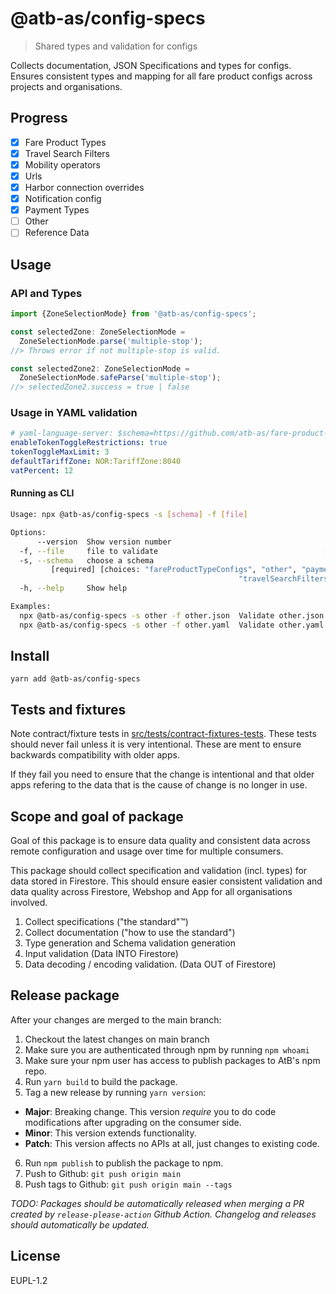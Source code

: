 # @atb-as/config-specs

> Shared types and validation for configs

Collects documentation, JSON Specifications and types for configs. Ensures
consistent types and mapping for all fare product configs across projects and
organisations.

## Progress

- [x] Fare Product Types
- [x] Travel Search Filters
- [x] Mobility operators
- [x] Urls
- [x] Harbor connection overrides
- [x] Notification config
- [x] Payment Types
- [ ] Other
- [ ] Reference Data

## Usage

### API and Types

```js
import {ZoneSelectionMode} from '@atb-as/config-specs';

const selectedZone: ZoneSelectionMode =
  ZoneSelectionMode.parse('multiple-stop');
//> Throws error if not multiple-stop is valid.

const selectedZone2: ZoneSelectionMode =
  ZoneSelectionMode.safeParse('multiple-stop');
//> selectedZone2.success = true | false
```

### Usage in YAML validation

```yaml
# yaml-language-server: $schema=https://github.com/atb-as/fare-product-type-configs/schema-definitions/other.json
enableTokenToggleRestrictions: true
tokenToggleMaxLimit: 3
defaultTariffZone: NOR:TariffZone:8040
vatPercent: 12
```

#### Running as CLI

```sh
Usage: npx @atb-as/config-specs -s [schema] -f [file]

Options:
      --version  Show version number                                   [boolean]
  -f, --file     file to validate                                     [required]
  -s, --schema   choose a schema
         [required] [choices: "fareProductTypeConfigs", "other", "paymentTypes",
                                                   "travelSearchFilters", "url"]
  -h, --help     Show help                                             [boolean]

Examples:
  npx @atb-as/config-specs -s other -f other.json  Validate other.json with position specification
  npx @atb-as/config-specs -s other -f other.yaml  Validate other.yaml with position specification
```

## Install

```
yarn add @atb-as/config-specs
```

## Tests and fixtures

Note contract/fixture tests in
[src/tests/contract-fixtures-tests](./src/tests/contract-fixtures-tests). These
tests should never fail unless it is very intentional. These are ment to ensure
backwards compatibility with older apps.

If they fail you need to ensure that the change is intentional and that older
apps refering to the data that is the cause of change is no longer in use.

## Scope and goal of package

Goal of this package is to ensure data quality and consistent data across remote
configuration and usage over time for multiple consumers.

This package should collect specification and validation (incl. types) for data
stored in Firestore. This should ensure easier consistent validation and data
quality across Firestore, Webshop and App for all organisations involved.

1. Collect specifications ("the standard"™)
1. Collect documentation ("how to use the standard")
1. Type generation and Schema validation generation
1. Input validation (Data INTO Firestore)
1. Data decoding / encoding validation. (Data OUT of Firestore)

## Release package

After your changes are merged to the main branch:

1. Checkout the latest changes on main branch
2. Make sure you are authenticated through npm by running `npm whoami`
3. Make sure your npm user has access to publish packages to AtB's npm repo.
4. Run `yarn build` to build the package.
5. Tag a new release by running `yarn version`:

- **Major**: Breaking change. This version _require_ you to do code
  modifications after upgrading on the consumer side.
- **Minor**: This version extends functionality.
- **Patch**: This version affects no APIs at all, just changes to existing code.

6. Run `npm publish` to publish the package to npm.
7. Push to Github: `git push origin main`
8. Push tags to Github: `git push origin main --tags`

_TODO: Packages should be automatically released when merging a PR created by
`release-please-action` Github Action. Changelog and releases should
automatically be updated._

## License

EUPL-1.2
